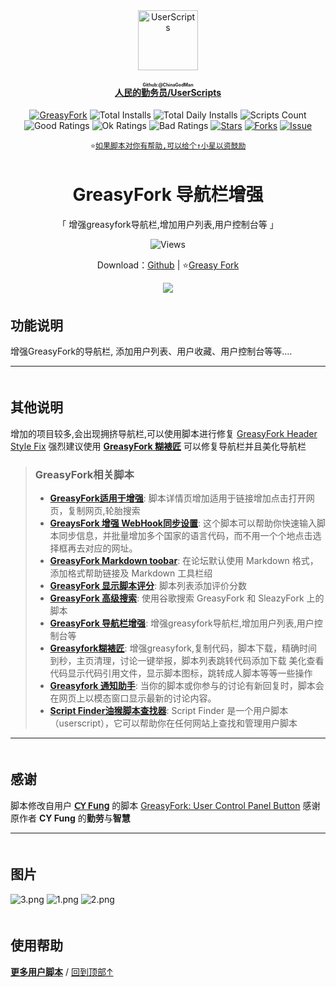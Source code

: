 <!--AUTO_SHIELDS_PLEASE_DONT_DELETE_IT-->
<center><div align="center"><a href="https://github.com/ChinaGodMan" target="_blank">
    <img height="96px" width="96px" src="https://avatars.githubusercontent.com/u/96548841?v=4" alt="UserScripts"></a>
<h4><a href="https://github.com/ChinaGodMan/UserScripts" target="_blank"><ruby>人民的勤务员/UserScripts<rt>Github:@ChinaGodMan</rt></ruby></a></h4>
<a href="https://greasyfork.org/users/1169082-%E4%BA%BA%E6%B0%91%E7%9A%84%E5%8B%A4%E5%8A%A1%E5%91%98?per_page=200" target="_blank"><img src="https://img.shields.io/static/v1?label=%20&message=GreasyFork&logo=greasyfork&logoColor=white&labelColor=%23670000&color=%23670000&style=for-the-badge" alt="GreasyFork"></a>
<img src="https://img.shields.io/badge/dynamic/json?&label=%E6%89%80%E6%9C%89%E8%84%9A%E6%9C%AC%E6%80%BB%E5%AE%89%E8%A3%85%E6%95%B0&query=$.totalInstalls&logo=greasyfork&logoColor=white&labelColor=%23670000&color=blue&style=for-the-badge&url=https://github.com/ChinaGodMan/UserScriptsHistory/raw/main/total_installs.json" alt="Total Installs">
<img src="https://img.shields.io/badge/dynamic/json?&label=%E4%BB%8A%E6%97%A5%E6%89%80%E6%9C%89%E8%84%9A%E6%9C%AC%E5%AE%89%E8%A3%85%E6%95%B0&query=$.totalDailyInstalls&logo=greasyfork&logoColor=white&labelColor=%23670000&color=blue&style=for-the-badge&url=https://github.com/ChinaGodMan/UserScriptsHistory/raw/main/total_installs.json" alt="Total Daily Installs">
<img src="https://img.shields.io/badge/dynamic/json?&label=%E8%84%9A%E6%9C%AC%E6%95%B0%E9%87%8F&query=$.numScripts&logo=greasyfork&logoColor=white&labelColor=%23670000&color=%23670000&style=for-the-badge&url=https://github.com/ChinaGodMan/UserScriptsHistory/raw/main/total_installs.json" alt="Scripts Count"><br>
<img src="https://img.shields.io/badge/dynamic/json?&label=%E6%89%80%E6%9C%89%E5%A5%BD%E8%AF%84&query=$.totalGoodRatings&logo=greasyfork&logoColor=white&labelColor=%23670000&color=4CAF50&style=for-the-badge&url=https://github.com/ChinaGodMan/UserScriptsHistory/raw/main/total_installs.json" alt="Good Ratings">
<img src="https://img.shields.io/badge/dynamic/json?&label=%E6%89%80%E6%9C%89%E4%B8%80%E8%88%AC&query=$.totalOkRatings&logo=greasyfork&logoColor=white&labelColor=%23670000&color=FF9800&style=for-the-badge&url=https://github.com/ChinaGodMan/UserScriptsHistory/raw/main/total_installs.json" alt="Ok Ratings">
<img src="https://img.shields.io/badge/dynamic/json?label=%E6%89%80%E6%9C%89%E5%B7%AE%E8%AF%84&query=$.totalBadRatings&logo=greasyfork&logoColor=white&labelColor=%23670000&color=F44336&style=for-the-badge&url=https://github.com/ChinaGodMan/UserScriptsHistory/raw/main/total_installs.json" alt="Bad Ratings">
<a href="https://github.com/ChinaGodMan/UserScripts" target="_blank"><img src="https://img.shields.io/github/stars/ChinaGodMan/UserScripts?label=%E6%98%9F%E6%A0%87&logo=github&logoColor=white&labelColor=black&color=FF69B4&style=for-the-badge" alt="Stars"></a>
<a href="https://github.com/ChinaGodMan/UserScripts" target="_blank"><img src="https://img.shields.io/github/forks/ChinaGodMan/UserScripts?label=%E5%A4%8D%E5%88%BB&logo=github&logoColor=white&labelColor=black&color=grey&style=for-the-badge" alt="Forks"></a>
<a href="https://github.com/ChinaGodMan/UserScripts/issues" target="_blank"><img src="https://img.shields.io/github/issues/ChinaGodMan/UserScripts?label=%E9%97%AE%E9%A2%98&logo=github&logoColor=white&labelColor=black&style=for-the-badge" alt="Issue"></a>
<code><br>
⭐<a href="https://github.com/ChinaGodMan/UserScripts" target="_blank">如果脚本对你有帮助,可以给个↑小星以资鼓励</a></code>
</div></center>
<img height=6px width="100%" src="https://media.chatgptautorefresh.com/images/separators/gradient-aqua.png?latest">
<!--AUTO_SHIELDS_PLEASE_DONT_DELETE_IT-END-->
<center><div align="center">
    <h1>GreasyFork 导航栏增强</h1>
    <p>「 增强greasyfork导航栏,增加用户列表,用户控制台等 」</p>
    <img src="https://views.whatilearened.today/views/github/501880/hmjz100.svg" alt="Views">
    <p>Download：<a href="https://github.com/ChinaGodMan/UserScripts/tree/main/Script details/greasyfork-user-control-panel-button">Github</a> | ⭐<a
            href="https://greasyfork.org/zh-CN/scripts/501880">Greasy
            Fork</a></p> 
    <img src="https://raw.gitmirror.com/ChinaGodMan/UserScriptsHistory/main/stats/501880.png?t=1">
</div></center>

<img height=6px width="100%" src="https://media.chatgptautorefresh.com/images/separators/gradient-aqua.png?latest">

## 功能说明

增强GreasyFork的导航栏, 添加用户列表、用户收藏、用户控制台等等....

---

<img height=6px width="100%" src="https://media.chatgptautorefresh.com/images/separators/gradient-aqua.png?latest">

## 其他说明

增加的项目较多,会出现拥挤导航栏,可以使用脚本进行修复 [GreasyFork Header Style Fix](https://greasyfork.org/scripts/473269)
强烈建议使用 **[GreasyFork 糊裱匠](https://greasyfork.org/zh-CN/scripts/497346)** 可以修复导航栏并且美化导航栏
<!--AUTO_ABOUT_PLEASE_DONT_DELETE_IT-->
> ### GreasyFork相关脚本
> - [**GreasyFork适用于增强**](https://greasyfork.org/scripts/497317): 脚本详情页增加适用于链接增加点击打开网页，复制网页,轮胎搜索
> - [**GreaysFork 增强 WebHook同步设置**](https://greasyfork.org/scripts/506717): 这个脚本可以帮助你快速输入脚本同步信息，并批量增加多个国家的语言代码，而不用一个个地点击选择框再去对应的网址。
> - [**GreasyFork Markdown toobar**](https://greasyfork.org/scripts/505164): 在论坛默认使用 Markdown 格式，添加格式帮助链接及 Markdown 工具栏绍
> - [**GreasyFork 显示脚本评分**](https://greasyfork.org/scripts/501119): 脚本列表添加评价分数
> - [**GreasyFork 高级搜索**](https://greasyfork.org/scripts/505215): 使用谷歌搜索 GreasyFork 和 SleazyFork 上的脚本 
> - [**GreasyFork 导航栏增强**](https://greasyfork.org/scripts/501880): 增强greasyfork导航栏,增加用户列表,用户控制台等
> - [**Greasyfork糊裱匠**](https://greasyfork.org/scripts/497346): 增强greasyfork,复制代码，脚本下载，精确时间到秒，主页清理，讨论一键举报，脚本列表跳转代码添加下载 美化查看代码显示代码引用文件，显示脚本图标，跳转成人脚本等等一些操作
> - [**Greasyfork 通知助手**](https://greasyfork.org/scripts/506345): 当你的脚本或你参与的讨论有新回复时，脚本会在网页上以模态窗口显示最新的讨论内容。
> - [**Script Finder油猴脚本查找器**](https://greasyfork.org/scripts/498904): Script Finder 是一个用户脚本（userscript），它可以帮助你在任何网站上查找和管理用户脚本

<!--AUTO_ABOUT_PLEASE_DONT_DELETE_IT-END-->

---

<img height=6px width="100%" src="https://media.chatgptautorefresh.com/images/separators/gradient-aqua.png?latest">

## 感谢

脚本修改自用户 **[𝖢𝖸 𝖥𝗎𝗇𝗀](https://greasyfork.org/zh-CN/users/371179)** 的脚本 [ GreasyFork: User Control Panel Button](https://greasyfork.org/scripts/475796) 感谢原作者 **CY Fung** 的**勤劳**与**智慧**



---

<img height=6px width="100%" src="https://media.chatgptautorefresh.com/images/separators/gradient-aqua.png?latest">

## 图片
![3.png](https://s2.loli.net/2024/08/05/woDtxEg5SGrTJ7h.png)
![1.png](https://s2.loli.net/2024/08/05/GtB2fbacqSOX1hz.png)
![2.png](https://s2.loli.net/2024/08/05/sDZqO8fgEk1GzWh.png)

<!--AUTO_HELP_PLEASE_DONT_DELETE_IT-->

<img height=6px width="100%" src="https://media.chatgptautorefresh.com/images/separators/gradient-aqua.png?latest">

## 使用帮助
<p><a href="https://github.com/ChinaGodMan/UserScripts"><strong>更多用户脚本</strong></a> /
<a href="#top">回到顶部↑</a></p>
<!--AUTO_HELP_PLEASE_DONT_DELETE_IT-END-->
